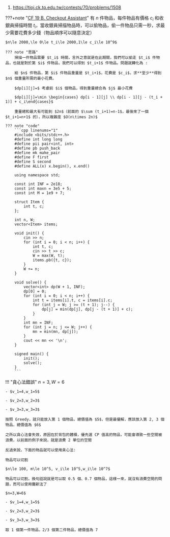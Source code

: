 1. https://tioj.ck.tp.edu.tw/contests/70/problems/1508

???+note "[CF 19 B. Checkout Assistant](https://codeforces.com/contest/19/problem/B)"
	有 $n$ 件物品，每件物品有價格 $c_i$ 和收銀員掃描時間 $t_i$，當收銀員掃描物品時，可以偷物品，偷一件物品只需一秒，求最少需要花費多少錢（物品順序可以隨意決定）
	
	$n\le 2000,\le 0\le t_i\le 2000,1\le c_i\le 10^9$
	
	??? note "思路"
		掃描一件物品需要 $t_i$ 時間，言外之意就是在此期間，我們可以偷走 $t_i$ 件物品，也就是對於第 $i$ 件物品，我們可以得到 $t_i+1$ 件物品。問題就轉化為 : 
		
		給 $n$ 件物品，第 $i$ 件物品重量是 $t_i+1$，花費是 $c_i$，求**至少**得到 $n$ 個重量所需的最小花費。
		
		$dp[i][j]=$ 考慮前 $i$ 個物品，得到重量總合為 $j$ 最小花費
		
		$dp[i][j]=\min \begin{cases} dp[i - 1][j] \\ dp[i - 1][j - (t_i + 1)] + c_i\end{cases}$
		
		重量總和最大有可能到 $2n$（前面的 $\sum (t_i+1)=n-1$，最後來了一個 $t_i+1=n+1$ 的），所以複雜度 $O(n\times 2n)$
		
	??? note "code"
		```cpp linenums="1"
		#include <bits/stdc++.h>
	    #define int long long
	    #define pii pair<int, int>
	    #define pb push_back
	    #define mk make_pair
	    #define F first
	    #define S second
	    #define ALL(x) x.begin(), x.end()
	
	    using namespace std;
	
	    const int INF = 2e18;
	    const int maxn = 3e5 + 5;
	    const int M = 1e9 + 7;
	
	    struct Item {
	        int t, c;
	    };
	
	    int n, W;
	    vector<Item> items; 
	
	    void init() {
	        cin >> n;
	        for (int i = 0; i < n; i++) {
	            int t, c;
	            cin >> t >> c;
	            W = max(W, t);
	            items.pb({t, c});
	        }
	        W += n;
	    }
	
	    void solve() {
	        vector<int> dp(W + 1, INF);
	        dp[0] = 0;
	        for (int i = 0; i < n; i++) {
	            int t = items[i].t, c = items[i].c;
	            for (int j = W; j >= (t + 1); j--) {
	                dp[j] = min(dp[j], dp[j - (t + 1)] + c);
	            }
	        }
	        int mn = INF;
	        for (int j = n; j <= W; j++) {
	            mn = min(mn, dp[j]);
	        }
	        cout << mn << '\n';
	    }
	
	    signed main() {
	        init();
	        solve();
	    } 
		```
		
!!! "貪心法錯誤"
	$n=3,W=6$

    - $v_1=4,w_1=5$

    - $v_2=3,w_2=3$

    - $v_3=3,w_3=3$

    按照 Greedy，就只能放入第 1 個物品，總價值為 $5$，但是最優解，應該放入第 2, 3 個物品，總價值為 $6$

    之所以貪心法會失效，原因在於背包的體積，優先選 CP 值高的物品，可能會導致一些空間被浪費，以前面的例子來說，就是浪費 2 單位的空間

    反過來說，下面的物品就可以使用貪心法:
	
    物品可以切割

    $n\le 100, m\le 10^5, v_i\le 10^5,w_i\le 10^7$

    物品可以切割，換句話說就是可以取 0.5 個、0.7 個物品，這樣一來，就沒有浪費空間的問題，而可以使用攤新法了

    $n=3,W=6$

    - $v_1=4,w_1=5$

    - $v_2=3,w_2=3$

    - $v_3=3,w_3=3$

    取 1 個第一件物品，2/3 個第二件物品，總價值為 7